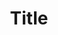 ---
# title: string
title: "Title"
# description: string
description: "String"
# createdAt: DateString (2023/11/2)
createdAt: 2023/11/2
# slug: string (slug for path to image)
slug: "building-your-first-api-with-expressjs-a-beginners-guide"
# size: cover | portrait
size: 'cover'
# tags: string (vue | typescript | nuxt | and etc)
stack: ['vue', 'nuxt']
# tags: string
tags: ['design', 'development']
# cover_type: | image | video | youtube_video
cover_type: image
# github_url: string
github_url: 'https://github.com/terrnicllc/personal_page'
# live_url: string
live_url: 'https://www-terrnit.vercel.app'
---